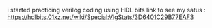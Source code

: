 i started practicing verilog coding using HDL bits 
link to see my satus :  https://hdlbits.01xz.net/wiki/Special:VlgStats/3D6401C29B77EAF3
